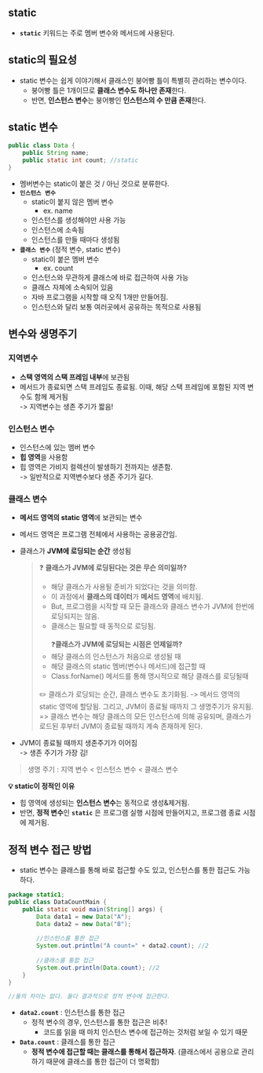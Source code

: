 ## static
- **`static`** 키워드는 주로 멤버 변수와 메서드에 사용된다.

## static의 필요성
- static 변수는 쉽게 이야기해서 클래스인 붕어빵 틀이 특별히 관리하는 변수이다.
  - 붕어빵 틀은 1개이므로 **클래스 변수도 하나만 존재**한다. 
  - 반면, **인스턴스 변수**는 붕어빵인 **인스턴스의 수 만큼 존재**한다.
 

## static 변수
```java
public class Data {
	public String name;
	public static int count; //static
}
```
- 멤버변수는 static이 붙은 것 / 아닌 것으로 분류한다.
- **`인스턴스 변수`**
  - static이 붙지 않은 멤버 변수
    - ex. name
  - 인스턴스를 생성해야만 사용 가능
  - 인스턴스에 소속됨
  - 인스턴스를 만들 때마다 생성됨
- **`클래스 변수`** (정적 변수, static 변수)
  - static이 붙은 멤버 변수
    - ex. count
  - 인스턴스와 무관하게 클래스에 바로 접근하여 사용 가능
  - 클래스 자체에 소속되어 있음
  - 자바 프로그램을 시작할 때 오직 1개만 만들어짐.
  - 인스턴스와 달리 보통 여러곳에서 공유하는 목적으로 사용됨

## 변수와 생명주기
### 지역변수
- **스택 영역의 스택 프레임 내부**에 보관됨
- 메서드가 종료되면 스택 프레임도 종료됨. 이때, 해당 스택 프레임에 포함된 지역 변수도 함께 제거됨
  <br>-> 지역변수는 생존 주기가 짧음!
  <br>
  
### 인스턴스 변수
- 인스턴스에 있는 멤버 변수
- **힙 영역**을 사용함
- 힙 영역은 가비지 컬렉션이 발생하기 전까지는 생존함.
  <br>-> 일반적으로 지역변수보다 생존 주기가 길다.
  <br>
  
### 클래스 변수
- **메서드 영역의 static 영역**에 보관되는 변수
- 메서드 영역은 프로그램 전체에서 사용하는 공용공간임.
- 클래스가 **JVM에 로딩되는 순간** 생성됨
  > ❓ **클래스가 JVM에 로딩된다는 것은 무슨 의미일까?**
  > - 해당 클래스가 사용될 준비가 되었다는 것을 의미함.
  > - 이 과정에서 **클래스의 데이터**가 **메서드 영역**에 배치됨.
  > - But, 프로그램을 시작할 때 모든 클래스와 클래스 변수가 JVM에 한번에 로딩되지는 않음.
  > - 클래스는 필요할 때 동적으로 로딩됨. <br> <br>
  > ❓**클래스가 JVM에 로딩되는 시점은 언제일까?**
  > - 해당 클래스의 인스턴스가 처음으로 생성될 때
  > - 해당 클래스의 static 멤버(변수나 메서드)에 접근할 때
  > - Class.forName() 메서드를 통해 명시적으로 해당 클래스를 로딩될때
  > <br>
  > ✏️ 클래스가 로딩되는 순간, 클래스 변수도 초기화됨. -> 메서드 영역의 static 영역에 할당됨.
  > 그리고, JVM이 종료될 때까지 그 생명주기가 유지됨.
  > => 클래스 변수는 해당 클래스의 모든 인스턴스에 의해 공유되며,
  > 클래스가 로드된 후부터 JVM이 종료될 때까지 계속 존재하게 된다.

- JVM이 종료될 때까지 생존주기가 이어짐
  <br> -> 생존 주기가 가장 김!

> 생명 주기 : 지역 변수 < 인스턴스 변수 < 클래스 변수

**💡 static이 정적인 이유**
- 힙 영역에 생성되는 **인스턴스 변수**는 동적으로 생성&제거됨.
- 반면, **정적 변수**인 **`static`** 은 프로그램 실행 시점에 만들어지고, 프로그램 종료 시점에 제거됨.

## 정적 변수 접근 방법
- static 변수는 클래스를 통해 바로 접근할 수도 있고, 인스턴스를 통한 접근도 가능하다.
```java
package static1;
public class DataCountMain {
	public static void main(String[] args) {
		Data data1 = new Data("A");
		Data data2 = new Data("B");
		
		//인스턴스를 통한 접근
		System.out.println("A count=" + data2.count); //2
		
		//클래스를 통합 접근
		System.out.println(Data.count); //2
	}
}

//둘의 차이는 없다. 둘다 결과적으로 정적 변수에 접근한다.
```
- **`data2.count`** : 인스턴스를 통한 접근
  - 정적 변수의 경우, 인스턴스를 통한 접근은 비추!
    - 코드를 읽을 때 마치 인스턴스 변수에 접근하는 것처럼 보일 수 있기 때문
- **`Data.count`** : 클래스를 통한 접근
  - **정적 변수에 접근할 때는 클래스를 통해서 접근하자**. (클래스에서 공용으로 관리하기 때문에 클래스를 통한 접근이 더 명확함)


  
